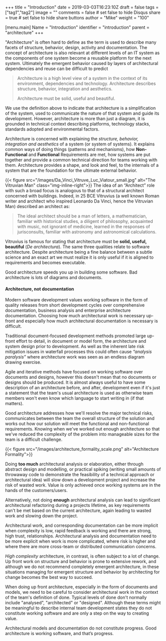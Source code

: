 +++
title = "Introduction"
date = 2019-03-03T16:23:10Z
draft = false
tags = ["tag1","tag2"]
image = ""
comments = false # set false to hide Disqus
share = true	# set false to hide share buttons
author = "Mike"
weight = "100"

[menu.main] 
    Name = "Introduction" 
    identifier = "introduction"
    parent = "architecture"
+++

"Architecture" is often hard to define as the term is used to describe many facets of structure, behavior, design, activity and documentation. The concept of architecture is also relevant at different levels of an IT system as the components of one system become a reusable platform for the next system. Ultimately the emergent behavior caused by layers of architectural dependencies and reuse can be difficult to predict

>Architecture is a high level view of a system in the context of its environment, dependencies and technology. Architecture describes structure, behavior, integration and aesthetics.
>
>Architecture must be solid, useful and beautiful.

We use the definition above to indicate that architecture is a simplification of the system, used to communicate the nature of that system and guide its development. However, architecture is more than just a diagram, it is grounded in technical context describing platforms, technology stacks, standards adopted and environmental factors.

Architecture is concerned with explaining the *structure, behavior, integration and aesthetics* of a system (or system of systems). It explains common ways of doing things (patterns and mechanisms), how **Non-Functional** and **Functional** Requirements are met, how systems are put together and provide a common technical direction for teams working with them. Architecture provides a shape, and look and feel, to the internals of a system that are the foundation for the ultimate external behavior.

{{< figure src="/images/Da_Vinci_Vitruve_Luc_Viatour_small.jpg" alt="The Vitruvian Man" class="img-inline-right">}}
The idea of an “Architect” role with such a broad focus is analogous to that of a structural architect concerned with buildings. Indeed, in 25 BCE Vitruvius (a well known Roman writer and architect who inspired Leonardo Da Vinci, hence the Vitruvian Man) described an architect as:

>The ideal architect should be a man of letters, a mathematician, familiar with historical studies, a diligent of philosophy, acquainted with music, not ignorant of medicine, learned in the responses of jurisconsults, familiar with astronomy and astronomical calculations.

Vitruvius is famous for stating that architecture must be **solid, useful, beautiful** (*De architectura*). The same three qualities relate to software architecture. Despite architecture being a fine balance between a subtle science and an exact art we must realize it is only useful if it is aligned to requirements and becomes executable.

Good architecture speeds you up in building some software. Bad architecture is lots of diagrams and documents.

#### Architecture, not documentation

Modern software development values working software in the form of quality releases from short development cycles over comprehensive documentation, business analysis and enterprise architecture documentation. Choosing how much architectural work is necessary up-front and especially how much architectural documentation is necessary is difficult.

Traditional document-focused development methods promoted large up-front effort to detail, in document or model form, the architecture and system design prior to development. As well as the inherent late risk mitigation issues in waterfall processes this could often cause *“analysis paralysis”* where architecture work was seen as an endless diagram drawing exercise. 

Agile and iterative methods have focused on working software over documents and designs, however this doesn't mean that no documents or designs should be produced. It is almost always useful to have some description of an architecture before, and after, development even if it's just a statement that the team's usual architecture is  used as otherwise team members won't even know which language to start writing in (if that matters).

Good architecture addresses how we'll resolve the major technical risks, communicates between the team the overall structure of the solution and works out how our solution will meet the functional and non-functional requirements. Knowing when we've worked out enough architecture so that we've reduced the complexity of the problem into manageable sizes for the team is a difficult challenge.

{{< figure src="/images/architecture_formality_scale.png" alt="Architecture Formality">}}

Doing **too much** architectural analysis or elaboration, either through abstract design and modelling, or practical spiking (writing small amounts of throwaway code to demonstrate the feasibility of a technical approach or architectural idea) will slow down a development project and increase the risk of wasted work. Value is only achieved once working systems are in the hands of the customers/users.

Alternatively, not doing **enough** architectural analysis can lead to significant architectural refactoring during a projects lifetime, as key requirements can't be met based on the current architecture, again leading to wasted work and slowing down the project.

Architectural work, and corresponding documentation can be more implicit when complexity is low, rapid feedback is working and there are strong, high trust, relationships. Architectural analysis and documentation need to be more explicit when work is more complicated, where risk is higher and where there are more cross-team or distributed communication concerns. 

*High complexity* architecture, in contrast, is often subject to a lot of change. Up front work on structure and behavior is prone to extensive rework, and although we do not recommend completely emergent architecture, in these situations managing for emergent structure and behavior by architecting for change becomes the best way to succeed. 
 
When doing up front architecture, especially in the form of documents and models, we need to be careful to consider architectural work in the context of the team's definition of done. Typical levels of done don't normally include "analysed", "architected" or "designed". Although these terms might be meaningful to describe internal team development states they do not constitute working software and are only a step on the way to creating value. 

Architectural models and documentation do not constitute progress. Good architecture is working software, and that’s progress.